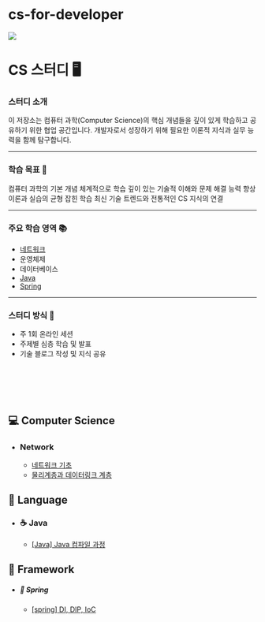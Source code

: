 # cs-for-developer

<img src="https://img.shields.io/badge/since.2025.04.03-1EBC8F?style=for-the-badge&logo=JAVA&logoColor=white" />

# CS 스터디 🖥️

### 스터디 소개

이 저장소는 컴퓨터 과학(Computer Science)의 핵심 개념들을 깊이 있게 학습하고 공유하기 위한 협업 공간입니다. 개발자로서 성장하기 위해 필요한 이론적 지식과 실무 능력을 함께 탐구합니다.

<hr>

### 학습 목표 🎯

컴퓨터 과학의 기본 개념 체계적으로 학습
깊이 있는 기술적 이해와 문제 해결 능력 향상
이론과 실습의 균형 잡힌 학습
최신 기술 트렌드와 전통적인 CS 지식의 연결

<hr>

### 주요 학습 영역 📚

- [네트워크](https://github.com/God-of-CS/cs-for-developer/blob/main/Network)
- 운영체제
- 데이터베이스
- [Java](https://github.com/God-of-CS/cs-for-ssafy-developer/blob/main/Java)
- [Spring](https://github.com/God-of-CS/cs-for-ssafy-developer/blob/main/Spring)

<hr>

### 스터디 방식 🤝

- 주 1회 온라인 세션
- 주제별 심층 학습 및 발표
- 기술 블로그 작성 및 지식 공유

<br>

<br>

<br>

<br>

## 💻 Computer Science

- ### Network

  - [네트워크 기초](https://github.com/God-of-CS/cs-for-developer/blob/main/Network/%EB%84%A4%ED%8A%B8%EC%9B%8C%ED%81%AC%20%EA%B0%9C%EB%85%90.md)
  - [물리계층과 데이터링크 계층](https://github.com/God-of-CS/cs-for-ssafy-developer/blob/main/Network/%EB%AC%BC%EB%A6%AC%EA%B3%84%EC%B8%B5%EA%B3%BC%20%EB%8D%B0%EC%9D%B4%ED%84%B0%EB%A7%81%ED%81%AC%20%EA%B3%84%EC%B8%B5.md)
    <br>

## 🐎 Language

- ### ☕ Java

  - [[Java] Java 컴파일 과정](https://github.com/God-of-CS/cs-for-ssafy-developer/blob/main/Java/%5BJava%5D%20Java%20%EC%BB%B4%ED%8C%8C%EC%9D%BC%20%EA%B3%BC%EC%A0%95.md)
    <br>

## 🦴 Framework

- ##### 🌿 Spring
  - [[spring] DI, DIP, IoC](https://github.com/God-of-CS/cs-for-ssafy-developer/blob/main/Spring/%5BSpring%5D%20DI%2C%20DIP%2C%20IoC.md)

<br>

<br>

<br>
